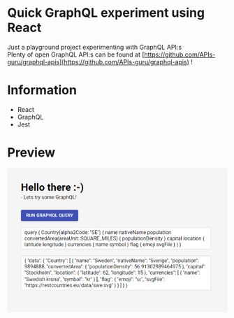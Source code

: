 # Quick GraphQL experiment using React
Just a playground project experimenting with GraphQL API:s  
Plenty of open GraphQL API:s can be found at [https://github.com/APIs-guru/graphql-apis](https://github.com/APIs-guru/graphql-apis) !

# Information
- React
- GraphQL
- Jest

# Preview 
![alt text](preview.PNG "Project preview")